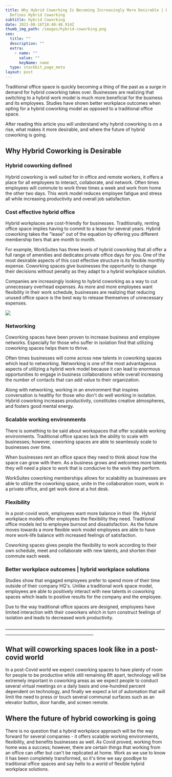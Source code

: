 ```yaml
---
title: Why Hybrid Coworking Is Becoming Increasingly More Desirable | What
  Defines Hybrid Coworking
subtitle: Hybrid Coworking
date: 2021-08-16T18:40:48.914Z
thumb_img_path: /images/hybrid-coworking.png
seo:
  title: ""
  description: ""
  extra:
    - name: ""
      value: ""
      keyName: name
  type: stackbit_page_meta
layout: post
---
```

Traditional office space is quickly becoming a thing of the past as a surge in demand for hybrid coworking takes over. Businesses are realizing that switching to a hybrid work model is much more beneficial for the business and its employees. Studies have shown better workplace outcomes when opting for a hybrid coworking model as opposed to a traditional office space.

After reading this article you will understand why hybrid coworking is on a rise, what makes it more desirable, and where the future of hybrid coworking is going.

## Why Hybrid Coworking is Desirable

### Hybrid coworking defined

Hybrid coworking is well suited for in office and remote workers, it offers a place for all employees to interact, collaborate, and network. Often times employees will commute to work three times a week and work from home the other two days. This work model reduces employee fatigue and stress all while increasing productivity and overall job satisfaction.

### Cost effective hybrid office

Hybrid workplaces are cost-friendly for businesses. Traditionally, renting office space implies having to commit to a lease for several years. Hybrid coworking takes the "lease" out of the equation by offering you different membership tiers that are month to month. 

For example, WorkSuites has three levels of hybrid coworking that all offer a full range of amenities and dedicates private office days for you. One of the most desirable aspects of this cost effective structure is its flexible monthly expense. Coworking spaces give businesses the opportunity to change their decisions without penalty as they adapt to a hybrid workplace solution.

Companies are increasingly looking to hybrid coworking as a way to cut unnecessary overhead expenses. As more and more employees want flexibility in their work schedule, businesses are realizing that reducing unused office space is the best way to release themselves of unnecessary expenses.

![](/images/hybrid-coworking-space.png)

### Networking

Coworking spaces have been proven to increase business and employee networks. Especially for those who suffer in isolation find that utilizing coworking spaces helps them to thrive.

Often times businesses will come across new talents in coworking spaces which lead to networking. Networking is one of the most advantageous aspects of utilizing a hybrid work model because it can lead to enormous opportunities to engage in business collaborations while overall increasing the number of contacts that can add value to their organization.

Along with networking, working in an environment that inspires conversation is healthy for those who don't do well working in isolation. Hybrid coworking increases productivity, constitutes creative atmospheres, and fosters good mental energy.

### Scalable working environments

There is something to be said about workspaces that offer scalable working environments. Traditional office spaces lack the ability to scale with businesses; however, coworking spaces are able to seamlessly scale to businesses over time.

When businesses rent an office space they need to think about how the space can grow with them. As a business grows and welcomes more talents they will need a place to work that is conducive to the work they perform.

WorkSuites coworking memberships allows for scalability as businesses are able to utilize the coworking space, unite in the collaboration room, work in a private office, and get work done at a hot desk.

### Flexibility

In a post-covid work, employees want more balance in their life. Hybrid workplace models offer employees the flexibility they need. Traditional office models led to employee burnout and dissatisfaction. As the future moves towards a more flexible work model employees are able to have more work-life balance with increased feelings of satisfaction.

Coworking spaces gives people the flexibility to work according to their own schedule, meet and collaborate with new talents, and shorten their commute each week.

### Better workplace outcomes | hybrid workplace solutions

Studies show that engaged employees prefer to spend more of their time outside of their company HQ's. Unlike a traditional work space model, employees are able to positively interact with new talents in coworking spaces which leads to positive results for the company and the employee.

Due to the way traditional office spaces are designed, employees have limited interaction with their coworkers which in turn construct feelings of isolation and leads to decreased work productivity.

\_\_\_\_\_\_\_\_\_\_\_\_\_\_\_\_\_\_\_\_\_\_\_\_\_\_\_\_\_\_\_\_\_\_\_\_\_\_\_\_\_\_\_\_\_\_\_\_\_\_\_\_\_\_\_\_\_\_\_\_\_\_\_\_\_\_\_\_\_\_\_\_\_\_\_\_\_\_\_\_\_\_\_\_\_\_\_\_\_\_\_\_\_\_\_\_\_\_\_\_\_\_\_\_\_\_\_\_\_\_\_\_\_\_\_\_\_\_\_\__

## What will coworking spaces look like in a post-covid world

In a post-Covid world we expect coworking spaces to have plenty of room for people to be productive while still remaining 6ft apart, technology will be extremely important in coworking areas as we expect people to conduct several virtual meetings on a daily basis and one-hundred percent dependent on technology, and finally we expect a lot of automation that will limit the need to press or touch several communal surfaces such as an elevator button, door handle, and screen remote.

## Where the future of hybrid coworking is going

There is no question that a hybrid workplace approach will be the way forward for several companies - it offers scalable working environments, flexibility, and benefits businesses as well. As Covid proved, working from home was a success; however, there are certain things that working from an office can offer but can't be replicated at home. Work as we use to know it has been completely transformed, so it's time we say goodbye to traditional office spaces and say hello to a world of flexible hybrid workplace solutions.